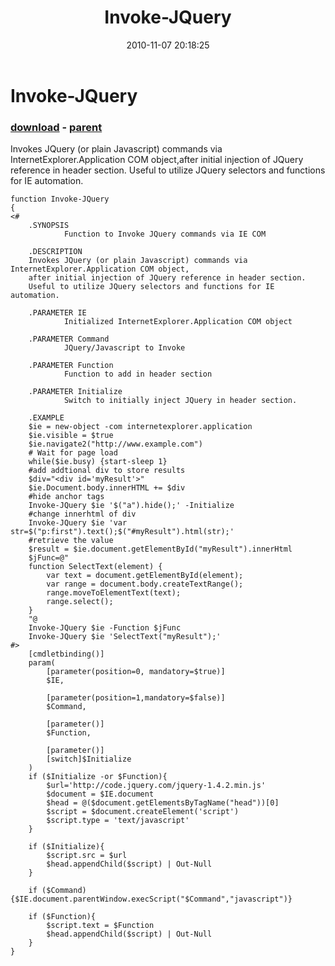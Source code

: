 ﻿---
pid:            2351
poster:         Dirk Bremen
title:          Invoke-JQuery
date:           2010-11-07 20:18:25
format:         posh
parent:         2350
parent:         2350

---

# Invoke-JQuery

### [download](2351.ps1) - [parent](2350.md)

Invokes JQuery (or plain Javascript) commands via InternetExplorer.Application COM object,after initial injection of JQuery reference in header section. 
Useful to utilize JQuery selectors and functions for IE automation.

```posh
function Invoke-JQuery
{
<#
    .SYNOPSIS
        	Function to Invoke JQuery commands via IE COM
        
    .DESCRIPTION
	Invokes JQuery (or plain Javascript) commands via InternetExplorer.Application COM object,
	after initial injection of JQuery reference in header section. 
	Useful to utilize JQuery selectors and functions for IE automation.
    
    .PARAMETER IE
        	Initialized InternetExplorer.Application COM object
    
    .PARAMETER Command
        	JQuery/Javascript to Invoke
		
    .PARAMETER Function
        	Function to add in header section
        
    .PARAMETER Initialize
        	Switch to initially inject JQuery in header section.
        
    .EXAMPLE  
	$ie = new-object -com internetexplorer.application
	$ie.visible = $true
	$ie.navigate2("http://www.example.com")
	# Wait for page load
	while($ie.busy) {start-sleep 1}
	#add addtional div to store results
	$div="<div id='myResult'>"
	$ie.Document.body.innerHTML += $div
	#hide anchor tags
	Invoke-JQuery $ie '$("a").hide();' -Initialize
	#change innerhtml of div
	Invoke-JQuery $ie 'var str=$("p:first").text();$("#myResult").html(str);'
	#retrieve the value
	$result = $ie.document.getElementById("myResult").innerHtml
	$jFunc=@"
	function SelectText(element) { 
		var text = document.getElementById(element); 
		var range = document.body.createTextRange(); 
		range.moveToElementText(text); 
		range.select(); 
	}
	"@
	Invoke-JQuery $ie -Function $jFunc
	Invoke-JQuery $ie 'SelectText("myResult");'  
#>
    [cmdletbinding()]
    param(
        [parameter(position=0, mandatory=$true)]
        $IE,
		
        [parameter(position=1,mandatory=$false)]
        $Command,
		
        [parameter()]
        $Function,
        
        [parameter()]
        [switch]$Initialize
    )
	if ($Initialize -or $Function){
		$url='http://code.jquery.com/jquery-1.4.2.min.js'
		$document = $IE.document 
		$head = @($document.getElementsByTagName("head"))[0] 
		$script = $document.createElement('script') 
		$script.type = 'text/javascript'
	}
    
	if ($Initialize){
		$script.src = $url 
		$head.appendChild($script) | Out-Null
	}

	if ($Command){$IE.document.parentWindow.execScript("$Command","javascript")}

	if ($Function){
		$script.text = $Function
		$head.appendChild($script) | Out-Null
	}
}
```
